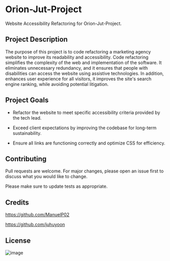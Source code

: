 # Orion-Jut-Project

Website Accessibility Refactoring for Orion-Jut-Project.


## Project Description

The purpose of this project is to code refactoring a marketing agency website to improve its readability and accessibility.  Code refactoring simplifies the complexity of the web and implementation of the software. It eliminates unnecessary redundancy, and it ensures that people with disabilities can access the website using assistive technologies. In addition, enhances user experience for all visitors, it improves the site's search engine ranking, while avoiding potential litigation. 


## Project Goals

-	Refactor the website to meet specific accessibility criteria provided by the tech lead.

-	Exceed client expectations by improving the codebase for long-term sustainability. 

-	 Ensure all links are functioning correctly and optimize CSS for efficiency.


## Contributing

Pull requests are welcome. For major changes, please open an issue first
to discuss what you would like to change.

Please make sure to update tests as appropriate.


## Credits

https://github.com/ManuelP02

https://github.com/juhuyoon


## License
![image](https://github.com/1SimonaM/Orion-Jut-Project/assets/162058040/b8195c79-89e9-42e2-a624-fa56a0017da8)
